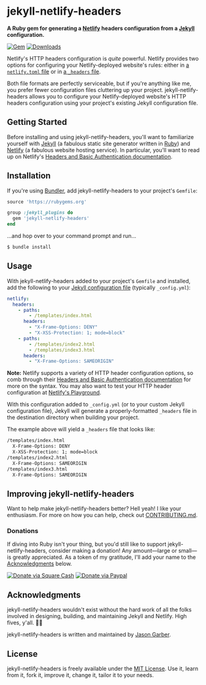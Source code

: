 # jekyll-netlify-headers

**A Ruby gem for generating a [Netlify](https://www.netlify.com) headers configuration from a [Jekyll](https://jekyllrb.com) configuration.**

[![Gem](https://img.shields.io/gem/v/jekyll-netlify-headers.svg?logo=rubygems&style=for-the-badge)](https://rubygems.org/gems/jekyll-netlify-headers)
[![Downloads](https://img.shields.io/gem/dt/jekyll-netlify-headers.svg?logo=rubygems&style=for-the-badge)](https://rubygems.org/gems/jekyll-netlify-headers)

Netlify's HTTP headers configuration is _quite_ powerful. Netlify provides two options for configuring your Netlify-deployed website's rules: either in [a `netlify.toml` file](https://www.netlify.com/docs/netlify-toml-reference/) or in [a `_headers` file](https://www.netlify.com/docs/headers-and-basic-auth/).

Both file formats are perfectly serviceable, but if you're anything like me, you prefer fewer configuration files cluttering up your project. jekyll-netlify-headers allows you to configure your Netlify-deployed website's HTTP headers configuration using your project's existing Jekyll configuration file.

## Getting Started

Before installing and using jekyll-netlify-headers, you'll want to familiarize yourself with [Jekyll](https://jekyllrb.com) (a fabulous static site generator written in [Ruby](https://www.ruby-lang.org)) and [Netlify](https://www.netlify.com) (a fabulous website hosting service). In particular, you'll want to read up on Netlify's [Headers and Basic Authentication documentation](https://www.netlify.com/docs/headers-and-basic-auth/).

## Installation

If you're using [Bundler](https://bundler.io), add jekyll-netlify-headers to your project's `Gemfile`:

```rb
source 'https://rubygems.org'

group :jekyll_plugins do
  gem 'jekyll-netlify-headers'
end
```

…and hop over to your command prompt and run…

```sh
$ bundle install
```

## Usage

With jekyll-netlify-headers added to your project's `Gemfile` and installed, add the following to your [Jekyll configuration file](https://jekyllrb.com/docs/configuration/) (typically `_config.yml`):

```yaml
netlify:
  headers:
    - paths:
        - /templates/index.html
      headers:
        - "X-Frame-Options: DENY"
        - "X-XSS-Protection: 1; mode=block"
    - paths:
        - /templates/index2.html
        - /templates/index3.html
      headers:
        - "X-Frame-Options: SAMEORIGIN"
```

**Note:** Netlify supports a variety of HTTP header configuration options, so comb through their [Headers and Basic Authentication documentation](https://www.netlify.com/docs/headers-and-basic-auth/) for more on the syntax. You may also want to test your HTTP header configuration at [Netlify's Playground](https://play.netlify.com/headers).

With this configuration added to `_config.yml` (or to your custom Jekyll configuration file), Jekyll will generate a properly-formatted `_headers` file in the destination directory when building your project.

The example above will yield a `_headers` file that looks like:

```txt
/templates/index.html
  X-Frame-Options: DENY
  X-XSS-Protection: 1; mode=block
/templates/index2.html
  X-Frame-Options: SAMEORIGIN
/templates/index3.html
  X-Frame-Options: SAMEORIGIN
```

## Improving jekyll-netlify-headers

Want to help make jekyll-netlify-headers better? Hell yeah! I like your enthusiasm. For more on how you can help, check out [CONTRIBUTING.md](https://github.com/jgarber623/jekyll-netlify-headers/blob/master/CONTRIBUTING.md).

### Donations

If diving into Ruby isn't your thing, but you'd still like to support jekyll-netlify-headers, consider making a donation! Any amount—large or small—is greatly appreciated. As a token of my gratitude, I'll add your name to the [Acknowledgments](#acknowledgments) below.

[![Donate via Square Cash](https://img.shields.io/badge/square%20cash-$jgarber-28c101.svg?style=for-the-badge)](https://cash.me/$jgarber)
[![Donate via Paypal](https://img.shields.io/badge/paypal-jgarber-009cde.svg?style=for-the-badge)](https://www.paypal.me/jgarber)

## Acknowledgments

jekyll-netlify-headers wouldn't exist without the hard work of all the folks involved in designing, building, and maintaining Jekyll and Netlify. High fives, y'all. 🙌🏻

jekyll-netlify-headers is written and maintained by [Jason Garber](https://sixtwothree.org).

## License

jekyll-netlify-headers is freely available under the [MIT License](https://opensource.org/licenses/MIT). Use it, learn from it, fork it, improve it, change it, tailor it to your needs.
